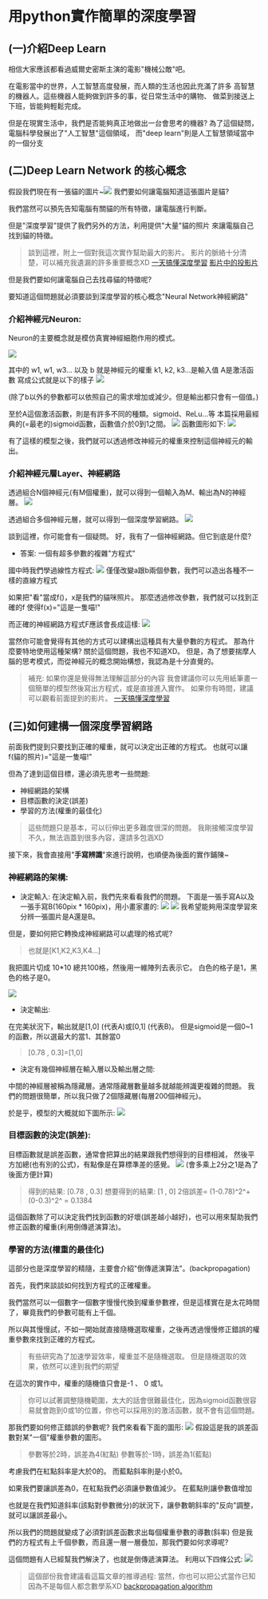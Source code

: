 # 用python實作簡單的深度學習
## (一)介紹Deep Learn
相信大家應該都看過威爾史密斯主演的電影"機械公敵"吧。

在電影當中的世界，人工智慧高度發展，而人類的生活也因此充滿了許多
高智慧的機器人。這些機器人能夠做到許多的事，從日常生活中的購物、
做菜到接送上下班，皆能夠輕鬆完成。

但是在現實生活中，我們是否能夠真正地做出一台會思考的機器?
為了這個疑問，電腦科學發展出了"人工智慧"這個領域，
而"deep learn"則是人工智慧領域當中的一個分支
## (二)Deep Learn Network 的核心概念
假設我們現在有一張貓的圖片~![](https://i.imgur.com/pAtPYtH.jpg)
我們要如何讓電腦知道這張圖片是貓?

我們當然可以預先告知電腦有關貓的所有特徵，讓電腦進行判斷。

但是"深度學習"提供了我們另外的方法，利用提供"大量"貓的照片
來讓電腦自己找到貓的特徵。

> 談到這裡，附上一個對我這次實作幫助最大的影片。
影片的脈絡十分清楚，可以補充我遺漏的許多重要概念XD
[一天搞懂深度學習](https://www.youtube.com/watch?v=ZrEsLwCjdxY)
[影片中的投影片](http://www.slideshare.net/tw_dsconf/ss-62245351)

但是我們要如何讓電腦自己去找尋貓的特徵呢?

要知道這個問題就必須要談到深度學習的核心概念"Neural Network神經網路"
### 介紹神經元Neuron:
Neuron的主要概念就是模仿真實神經細胞作用的模式。

![](https://i.imgur.com/t1fSGex.png)


其中的 w1, w1, w3... 以及 b 就是神經元的權重
k1, k2, k3...是輸入值
A是激活函數
寫成公式就是以下的樣子
![](https://i.imgur.com/9CrQ40T.jpg)


(除了b以外的參數都可以依照自己的需求增加或減少。但是輸出都只會有一個值。)

至於A這個激活函數，則是有許多不同的種類。sigmoid、ReLu...等
本篇採用最經典的(=最老的)sigmoid函數，函數值介於0到1之間。
![](https://i.imgur.com/gj3EWQz.jpg)
函數圖形如下:
![](https://i.imgur.com/ZzUyyJy.jpg)

有了這樣的模型之後，我們就可以透過修改神經元的權重來控制這個神經元的輸出。
### 介紹神經元層Layer、神經網路

透過組合N個神經元(有M個權重)，就可以得到一個輸入為M、輸出為N的神經層。
![](https://i.imgur.com/CjlgFEK.jpg)

透過組合多個神經元層，就可以得到一個深度學習網路。
![](https://i.imgur.com/pZh8PW8.png)

談到這裡，你可能會有一個疑問。
好，我有了一個神經網路。但它到底是什麼?
* 答案: 一個有超多參數的複雜"方程式"

國中時我們學過線性方程式:
![](https://i.imgur.com/M9yBH1d.jpg)
僅僅改變a跟b兩個參數，我們可以造出各種不一樣的直線方程式

如果把"看"當成f()，x是我們的貓咪照片。
那麼透過修改參數，我們就可以找到正確的f
使得f(x)="這是一隻喵!"

而正確的神經網路方程式F應該會長成這樣:
![](https://i.imgur.com/fH9jI9c.jpg)

當然你可能會覺得有其他的方式可以建構出這種具有大量參數的方程式。
那為什麼要特地使用這種架構?
關於這個問題，我也不知道XD。
但是，為了想要揣摩人腦的思考模式，而從神經元的概念開始構想，我認為是十分直覺的。
>補充:
>如果你還是覺得無法理解這部分的內容
>我會建議你可以先用紙筆畫一個簡單的模型然後寫出方程式，或是直接進入實作。
>如果你有時間，建議可以觀看前面提到的影片。
>[一天搞懂深度學習](https://www.youtube.com/watch?v=ZrEsLwCjdxY)
## (三)如何建構一個深度學習網路

前面我們提到只要找到正確的權重，就可以決定出正確的方程式。
也就可以讓 f(貓的照片)="這是一隻喵!"

但為了達到這個目標，還必須先思考一些問題:

* 神經網路的架構
* 目標函數的決定(誤差)
* 學習的方法(權重的最佳化)

>這些問題只是基本，可以衍伸出更多難度很深的問題。
我剛接觸深度學習不久，無法涵蓋到很多內容，還請多包涵XD

接下來，我會直接用"**手寫辨識**"來進行說明，也順便為後面的實作鋪陳~

### 神經網路的架構:
* 決定輸入:
在決定輸入前，我們先來看看我們的問題。
下面是一張手寫A以及一張手寫B(160pix * 160pix)，用小畫家畫的:
![](https://i.imgur.com/Zo48Wtd.jpg)
![](https://i.imgur.com/gqt69OY.jpg)
我希望能夠用深度學習來分辨一張圖片是A還是B。

但是，要如何把它轉換成神經網路可以處理的格式呢?
>也就是[K1,K2,K3,K4...]

我把圖片切成 10*10 總共100格，然後用一維陣列去表示它。
白色的格子是1，黑色的格子是0。

![](https://i.imgur.com/RRxXLJM.jpg)
* 決定輸出:

在完美狀況下，輸出就是[1,0] (代表A)或[0,1] (代表B)。
但是sigmoid是一個0~1的函數，所以選最大的當1、其餘當0
>[0.78 , 0.3]=[1,0]

* 決定有幾個神經層在輸入層以及輸出層之間:

中間的神經層被稱為隱藏層。通常隱藏層數量越多就越能辨識更複雜的問題。
我們的問題很簡單，所以我只做了2個隱藏層(每層200個神經元)。

於是乎，模型的大概就如下圖所示:
![](https://i.imgur.com/vj9IZUS.png)
### 目標函數的決定(誤差):

目標函數就是誤差函數，通常會把算出的結果跟我們想得到的目標相減，
然後平方加總(也有別的公式)，有點像是在算標準差的感覺。
![](https://i.imgur.com/z2nwQfN.jpg)
(會多乘上2分之1是為了後面方便計算)
>得到的結果:
>   [0.78 , 0.3]
>想要得到的結果:
>   [1 , 0]
>2倍誤差= (1-0.78)^2^+(0-0.3)^2^ = 0.1384

這個函數除了可以決定我們找到函數的好壞(誤差越小越好)，也可以用來幫助我們修正函數的權重(利用倒傳遞演算法)。
### 學習的方法(權重的最佳化)

這部分也是深度學習的精隨，主要會介紹"倒傳遞演算法"。(backpropagation)

首先，我們來談談如何找到方程式的正確權重。

我們當然可以一個數字一個數字慢慢代換到權重參數裡，但是這樣實在是太花時間了，畢竟我們的參數可能有上千個。

所以與其慢慢試，不如一開始就直接隨機選取權重，之後再透過慢慢修正錯誤的權重參數來找到正確的方程式。
>有些研究為了加速學習效率，權重並不是隨機選取。
>但是隨機選取的效果，依然可以達到我們的期望

在這次的實作中，權重的隨機值只會是-1 、 0 或1。
>你可以試著調整隨機範圍，太大的話會很難最佳化，因為sigmoid函數很容易就會跑到0或1的位置，你也可以採用別的激活函數，就不會有這個問題。

那我們要如何修正錯誤的參數呢?
我們來看看下面的圖形:
![](https://i.imgur.com/mH5Mq2f.jpg)
假設這是我的誤差函數對某"一個"權重參數的圖形。
>參數等於2時，誤差為4(紅點)
>參數等於-1時，誤差為1(藍點)

考慮我們在紅點斜率是大於0的。
而藍點斜率則是小於0。

如果我們要讓誤差為0，在紅點我們必須讓參數值減少。
在藍點則讓參數值增加

也就是在我們知道斜率(該點對參數微分)的狀況下，讓參數朝斜率的"反向"調整，就可以讓誤差最小。

所以我們的問題就變成了必須對誤差函數求出每個權重參數的導數(斜率)
但是我們的方程式有上千個參數，而且還一層一層疊加，那我們要如何求導呢?

這個問題有人已經幫我們解決了，也就是倒傳遞演算法。
利用以下四條公式:
![](https://i.imgur.com/FEZt9qj.jpg)
>這個部份我會建議看這篇文章的推導過程:
>當然，你也可以把公式當作已知
>因為不是每個人都念數學系XD
>[backpropagation algorithm](http://neuralnetworksanddeeplearning.com/chap2.html)

